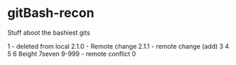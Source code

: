 # gitBash-recon
Stuff aboot the bashiest gits

1 - deleted from local
2.1.0 - Remote change
2.1.1 - remote change (add)
3
4
5
6
8eight
7seven
9-999 - remote conflict
0
